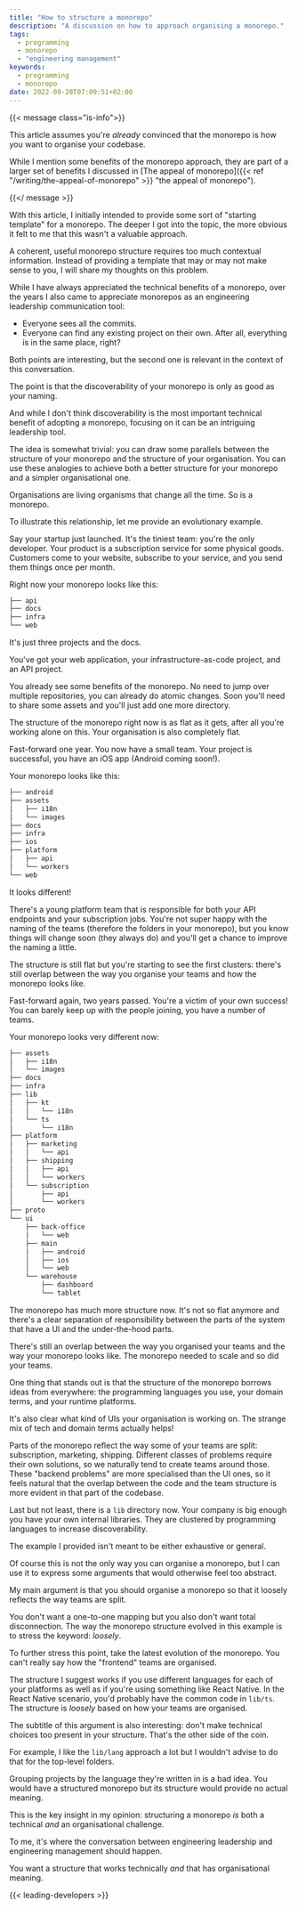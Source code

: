 ```yaml
---
title: "How to structure a monorepo"
description: "A discussion on how to approach organising a monorepo."
tags:
  - programming
  - monorepo
  - "engineering management"
keywords:
  - programming
  - monorepo
date: 2022-09-28T07:09:51+02:00
---
```


{{< message class="is-info">}}

This article assumes you're _already_ convinced that the monorepo is how you
want to organise your codebase.

While I mention some benefits of the monorepo approach, they are part of a
larger set of benefits I discussed in [The appeal of monorepo]({{< ref
"/writing/the-appeal-of-monorepo" >}} "the appeal of monorepo").

{{</ message >}}

With this article, I initially intended to provide some sort of "starting
template" for a monorepo. The deeper I got into the topic, the more obvious it
felt to me that this wasn't a valuable approach.

A coherent, useful monorepo structure requires too much contextual information.
Instead of providing a template that may or may not make sense to you, I will
share my thoughts on this problem.

While I have always appreciated the technical benefits of a monorepo, over the
years I also came to appreciate monorepos as an engineering leadership
communication tool:

- Everyone sees all the commits.
- Everyone can find any existing project on their own. After all, everything is
  in the same place, right?

Both points are interesting, but the second one is relevant in the context of
this conversation.

The point is that the discoverability of your monorepo is only as good as your
naming.

And while I don't think discoverability is the most important technical benefit
of adopting a monorepo, focusing on it can be an intriguing leadership tool.

The idea is somewhat trivial: you can draw some parallels between the structure
of your monorepo and the structure of your organisation. You can use these
analogies to achieve both a better structure for your monorepo and a simpler
organisational one.

Organisations are living organisms that change all the time. So is a monorepo.

To illustrate this relationship, let me provide an evolutionary example.

Say your startup just launched. It's the tiniest team: you're the only
developer. Your product is a subscription service for some physical goods.
Customers come to your website, subscribe to your service, and you send them
things once per month.

Right now your monorepo looks like this:

```sh
├── api
├── docs
├── infra
└── web
```

It's just three projects and the docs.

You've got your web application, your infrastructure-as-code project, and an API
project.

You already see some benefits of the monorepo. No need to jump over multiple
repositories, you can already do atomic changes. Soon you'll need to share some
assets and you'll just add one more directory.

The structure of the monorepo right now is as flat as it gets, after all you're
working alone on this. Your organisation is also completely flat.

Fast-forward one year. You now have a small team. Your project is successful,
you have an iOS app (Android coming soon!).

Your monorepo looks like this:

```sh
├── android
├── assets
│   ├── i18n
│   └── images
├── docs
├── infra
├── ios
├── platform
│   ├── api
│   └── workers
└── web
```

It looks different!

There's a young platform team that is responsible for both your API endpoints
and your subscription jobs. You're not super happy with the naming of the teams
(therefore the folders in your monorepo), but you know things will change soon
(they always do) and you'll get a chance to improve the naming a little.

The structure is still flat but you're starting to see the first clusters:
there's still overlap between the way you organise your teams and how the
monorepo looks like.

Fast-forward again, two years passed. You're a victim of your own success! You
can barely keep up with the people joining, you have a number of teams.

Your monorepo looks very different now:

```sh
├── assets
│   ├── i18n
│   └── images
├── docs
├── infra
├── lib
│   ├── kt
│   │   └── i18n
│   └── ts
│       └── i18n
├── platform
│   ├── marketing
│   │   └── api
│   ├── shipping
│   │   ├── api
│   │   └── workers
│   └── subscription
│       ├── api
│       └── workers
├── proto
└── ui
    ├── back-office
    │   └── web
    ├── main
    │   ├── android
    │   ├── ios
    │   └── web
    └── warehouse
        ├── dashboard
        └── tablet
```

The monorepo has much more structure now. It's not so flat anymore and there's a
clear separation of responsibility between the parts of the system that have a
UI and the under-the-hood parts.

There's still an overlap between the way you organised your teams and the way
your monorepo looks like. The monorepo needed to scale and so did your teams.

One thing that stands out is that the structure of the monorepo borrows ideas
from everywhere: the programming languages you use, your domain terms, and your
runtime platforms.

It's also clear what kind of UIs your organisation is working on. The strange
mix of tech and domain terms actually helps!

Parts of the monorepo reflect the way some of your teams are split:
subscription, marketing, shipping. Different classes of problems require their
own solutions, so we naturally tend to create teams around those. These "backend
problems" are more specialised than the UI ones, so it feels natural that the
overlap between the code and the team structure is more evident in that part of
the codebase.

Last but not least, there is a `lib` directory now. Your company is big enough
you have your own internal libraries. They are clustered by programming
languages to increase discoverability.

The example I provided isn't meant to be either exhaustive or general.

Of course this is not the only way you can organise a monorepo, but I can use it
to express some arguments that would otherwise feel too abstract.

My main argument is that you should organise a monorepo so that it loosely
reflects the way teams are split.

You don't want a one-to-one mapping but you also don't want total disconnection.
The way the monorepo structure evolved in this example is to stress the keyword:
_loosely_.

To further stress this point, take the latest evolution of the monorepo. You
can't really say how the "frontend" teams are organised.

The structure I suggest works if you use different languages for each of your
platforms as well as if you're using something like React Native. In the React
Native scenario, you'd probably have the common code in `lib/ts`. The structure
is _loosely_ based on how your teams are organised.

The subtitle of this argument is also interesting: don't make technical choices
too present in your structure. That's the other side of the coin.

For example, I like the `lib/lang` approach a lot but I wouldn't advise to do
that for the top-level folders.

Grouping projects by the language they're written in is a bad idea. You would
have a structured monorepo but its structure would provide no actual meaning.

This is the key insight in my opinion: structuring a monorepo _is_ both a
technical _and_ an organisational challenge.

To me, it's where the conversation between engineering leadership and
engineering management should happen.

You want a structure that works technically _and_ that has organisational
meaning.

{{< leading-developers >}}
